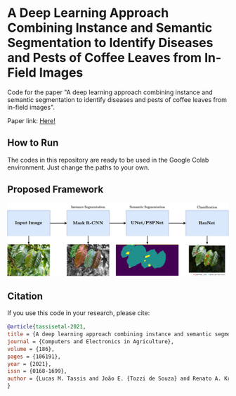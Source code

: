# A Deep Learning Approach Combining Instance and Semantic Segmentation to Identify Diseases and Pests of Coffee Leaves from In-Field Images

Code for the paper "A deep learning approach combining instance and semantic segmentation to identify diseases and pests of coffee leaves from in-field images".

Paper link: [Here!](https://www.sciencedirect.com/science/article/abs/pii/S0168169921002088)

## How to Run

The codes in this repository are ready to be used in the Google Colab environment. Just change the paths to your own.

## Proposed Framework

![](imgs/fig-arch-img.png)

## Citation

If you use this code in your research, please cite:
```bibtex
@article{tassisetal-2021,
title = {A deep learning approach combining instance and semantic segmentation to identify diseases and pests of coffee leaves from in-field images},
journal = {Computers and Electronics in Agriculture},
volume = {186},
pages = {106191},
year = {2021},
issn = {0168-1699},
author = {Lucas M. Tassis and João E. {Tozzi de Souza} and Renato A. Krohling},
}
```
